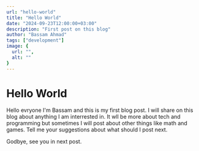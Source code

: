 ```yaml
---
url: "hello-world"
title: "Hello World"
date: "2024-09-23T12:00:00+03:00"
description: "First post on this blog"
author: "Bassam Ahmad"
tags: ["development"]
image: {
  url: "",
  alt: ""
}
---
```

# Hello World

Hello evryone I'm Bassam and this is my first blog post.
I will share on this blog about anything I am interrested in. It wll be more about tech and programming but sometimes I will post about other things like math and games.
Tell me your suggestions about what should I post next.

Godbye, see you in next post.
